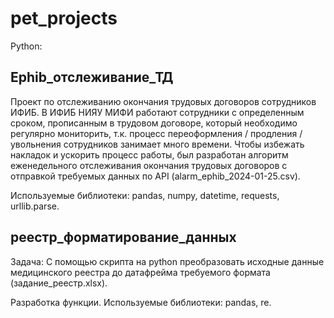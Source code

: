 # pet_projects

Python:

## Ephib_отслеживание_ТД 
Проект по отслеживанию окончания трудовых договоров сотрудников ИФИБ. 
В ИФИБ НИЯУ МИФИ работают сотрудники с определенным сроком, прописанным в трудовом договоре, который необходимо регулярно мониторить, т.к. процесс переоформления / продления / увольнения сотрудников занимает много времени. Чтобы избежать накладок и ускорить процесс работы, был разработан алгоритм еженедельного отслеживания окончания трудовых договоров с отправкой требуемых данных по API (alarm_ephib_2024-01-25.csv).

Используемые библиотеки: pandas, numpy, datetime, requests, urllib.parse.

## реестр_форматирование_данных
Задача: С помощью скрипта на python преобразовать исходные данные медицинского реестра до датафрейма требуемого формата (задание_реестр.xlsx).

Разработка функции. Используемые библиотеки: pandas, re.
